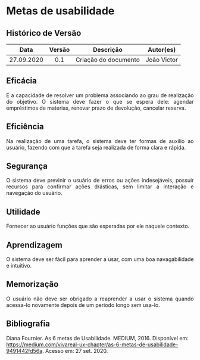 # Metas de usabilidade

## Histórico de Versão
|    Data    | Versão | Descrição            | Autor(es)       |
| :--------: | :----: | :------------------: | :-------------: |
| 27.09.2020 |  0.1   | Criação do documento | João Victor |

<div align="justify">

## Eficácia
É a capacidade de resolver um problema associando ao grau de realização do objetivo. O sistema deve fazer o que se espera dele: agendar empréstimos de materias, renovar prazo de devolução, cancelar reserva.

## Eficiência
Na realização de uma tarefa, o sistema deve ter formas de auxílio ao usuário, fazendo com que a tarefa seja realizada de forma clara e rápida.

## Segurança
O sistema deve previnir o usuário de erros ou ações indesejáveis, possuir recursos para confirmar ações drásticas, sem limitar a interação e navegação do usuário.

## Utilidade
Fornecer ao usuário funções que são esperadas por ele naquele contexto.

## Aprendizagem
O sistema deve ser fácil para aprender a usar, com uma boa navagabilidade e intuitivo.

## Memorização
O usuário não deve ser obrigado a reaprender a usar o sistema quando acessa-lo novamente depois de um periodo longo sem usa-lo. 

</div>

## Bibliografia
Diana Fournier. As 6 metas de Usabilidade. MEDIUM, 2016. Disponível em: https://medium.com/vivareal-ux-chapter/as-6-metas-de-usabilidade-9491442fd56a. Acesso em: 27 set. 2020.